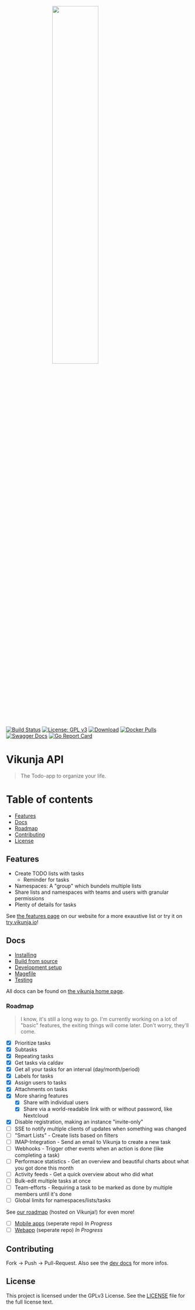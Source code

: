 <img src="https://vikunja.io/images/vikunja-logo.svg" alt="" style="display: block;width: 50%;margin: 0 auto;" width="50%"/>

[![Build Status](https://drone1.kolaente.de/api/badges/vikunja/api/status.svg)](https://drone1.kolaente.de/vikunja/api)
[![License: GPL v3](https://img.shields.io/badge/License-GPL%20v3-blue.svg)](LICENSE)
[![Download](https://img.shields.io/badge/download-v0.14.1-brightgreen.svg)](https://dl.vikunja.io)
[![Docker Pulls](https://img.shields.io/docker/pulls/vikunja/api.svg)](https://hub.docker.com/r/vikunja/api/)
[![Swagger Docs](https://img.shields.io/badge/swagger-docs-brightgreen.svg)](https://try.vikunja.io/api/v1/docs)
[![Go Report Card](https://goreportcard.com/badge/git.kolaente.de/vikunja/api)](https://goreportcard.com/report/git.kolaente.de/vikunja/api)

# Vikunja API

> The Todo-app to organize your life.

# Table of contents

* [Features](#features)
* [Docs](#docs)
* [Roadmap](#roadmap)
* [Contributing](#contributing)
* [License](#license)

## Features

* Create TODO lists with tasks
  * Reminder for tasks
* Namespaces: A "group" which bundels multiple lists
* Share lists and namespaces with teams and users with granular permissions
* Plenty of details for tasks

See [the features page](https://vikunja.io/en/features/) on our website for a more exaustive list or 
try it on [try.vikunja.io](https://try.vikunja.io)!

## Docs

* [Installing](https://vikunja.io/docs/installing/)
* [Build from source](https://vikunja.io/docs/build-from-sources/)
* [Development setup](https://vikunja.io/docs/development/)
* [Magefile](https://vikunja.io/docs/mage/)
* [Testing](https://vikunja.io/docs/testing/)

All docs can be found on [the vikunja home page](https://vikunja.io/docs/).

### Roadmap

> I know, it's still a long way to go. I'm currently working on a lot of "basic" features, the exiting things will come later. Don't worry, they'll come.

* [x] Prioritize tasks
* [x] Subtasks
* [x] Repeating tasks
* [x] Get tasks via caldav
* [x] Get all your tasks for an interval (day/month/period)
* [x] Labels for tasks
* [x] Assign users to tasks
* [x] Attachments on tasks
* [x] More sharing features
  * [x] Share with individual users
  * [x] Share via a world-readable link with or without password, like Nextcloud
* [x] Disable registration, making an instance "invite-only" 
* [ ] SSE to notify multiple clients of updates when something was changed
* [ ] "Smart Lists" - Create lists based on filters
* [ ] IMAP-Integration - Send an email to Vikunja to create a new task
* [ ] Webhooks - Trigger other events when an action is done (like completing a task)
* [ ] Performace statistics - Get an overview and beautiful charts about what you got done this month
* [ ] Activity feeds - Get a quick overview about who did what
* [ ] Bulk-edit multiple tasks at once
* [ ] Team-efforts - Requiring a task to be marked as done by multiple members until it's done
* [ ] Global limits for namespaces/lists/tasks

See [our roadmap](https://my.vikunja.cloud/share/QFyzYEmEYfSyQfTOmIRSwLUpkFjboaBqQCnaPmWd/auth) (hosted on Vikunja!) for even more!

* [ ] [Mobile apps](https://code.vikunja.io/app) (seperate repo) *In Progress*
* [ ] [Webapp](https://code.vikunja.io/frontend) (seperate repo) *In Progress*

## Contributing

Fork -> Push -> Pull-Request. Also see the [dev docs](https://vikunja.io/docs/development/) for more infos.

## License

This project is licensed under the GPLv3 License. See the [LICENSE](LICENSE) file for the full license text.
